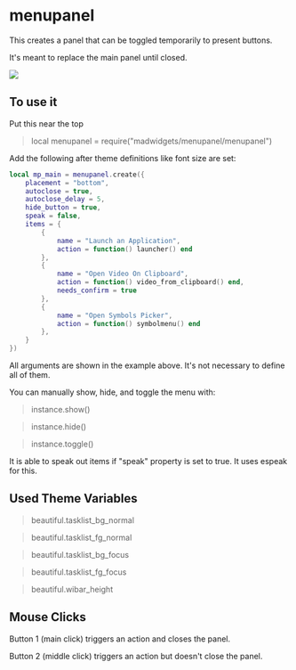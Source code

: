 # menupanel

This creates a panel that can be toggled temporarily to present buttons.

It's meant to replace the main panel until closed.

![](https://i.imgur.com/DktBQcC.gif)

## To use it

Put this near the top
>local menupanel = require("madwidgets/menupanel/menupanel")

Add the following after theme definitions like font size are set:

```lua
local mp_main = menupanel.create({ 
    placement = "bottom",
    autoclose = true,
    autoclose_delay = 5,
    hide_button = true,
    speak = false,
    items = {
        {
            name = "Launch an Application",
            action = function() launcher() end
        },
        {
            name = "Open Video On Clipboard",
            action = function() video_from_clipboard() end,
            needs_confirm = true
        },
        {
            name = "Open Symbols Picker",
            action = function() symbolmenu() end
        },
    }
})
```

All arguments are shown in the example above. It's not necessary to define all of them.

You can manually show, hide, and toggle the menu with:

>instance.show()

>instance.hide()

>instance.toggle()

It is able to speak out items if "speak" property is set to true. It uses espeak for this.

## Used Theme Variables

>beautiful.tasklist_bg_normal

>beautiful.tasklist_fg_normal

>beautiful.tasklist_bg_focus

>beautiful.tasklist_fg_focus

>beautiful.wibar_height

## Mouse Clicks

Button 1 (main click) triggers an action and closes the panel.

Button 2 (middle click) triggers an action but doesn't close the panel.